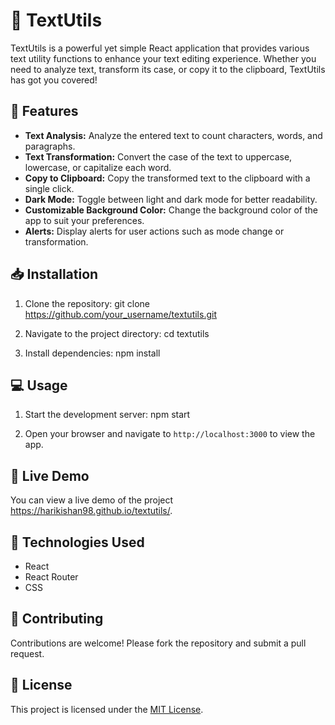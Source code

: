 # 🚀 TextUtils

TextUtils is a powerful yet simple React application that provides various text utility functions to enhance your text editing experience. Whether you need to analyze text, transform its case, or copy it to the clipboard, TextUtils has got you covered!

## 🌟 Features

- **Text Analysis:** Analyze the entered text to count characters, words, and paragraphs.
- **Text Transformation:** Convert the case of the text to uppercase, lowercase, or capitalize each word.
- **Copy to Clipboard:** Copy the transformed text to the clipboard with a single click.
- **Dark Mode:** Toggle between light and dark mode for better readability.
- **Customizable Background Color:** Change the background color of the app to suit your preferences.
- **Alerts:** Display alerts for user actions such as mode change or transformation.

## 📥 Installation

1. Clone the repository:
git clone https://github.com/your_username/textutils.git

2. Navigate to the project directory:
cd textutils

3. Install dependencies:
npm install


## 💻 Usage

1. Start the development server:
npm start

2. Open your browser and navigate to `http://localhost:3000` to view the app.

## 🎉 Live Demo

You can view a live demo of the project https://harikishan98.github.io/textutils/.

## 🔧 Technologies Used

- React
- React Router
- CSS

## 🤝 Contributing

Contributions are welcome! Please fork the repository and submit a pull request.

## 📄 License

This project is licensed under the [MIT License](LICENSE).
